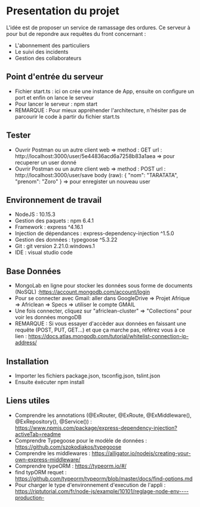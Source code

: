 # Presentation du projet

L'idée est de proposer un service de ramassage des ordures. Ce serveur à pour but de repondre aux requêtes du front concernant :

* L'abonnement des particuliers
* Le suivi des incidents
* Gestion des collaborateurs

## Point d'entrée du serveur

* Fichier start.ts : ici on crée une instance de App, ensuite on configure un port et enfin on lance le serveur
* Pour lancer le serveur : npm start
* REMARQUE : Pour mieux appréhender l'architecture, n'hésiter pas de parcourir le code à partir du fichier start.ts

## Tester

* Ouvrir Postman ou un autre client web => method : GET url : http://localhost:3000/user/5e44836acd6a7258b83a1aea => pour recuperer un user donné
* Ouvrir Postman ou un autre client web => method : POST url : http://localhost:3000/user/save body (raw): {
	"nom": "TARATATA",
	"prenom": "Zoro"
    }  => pour enregister un nouveau user 

## Environnement de travail

* NodeJS : 10.15.3
* Gestion des paquets : npm 6.4.1
* Framework : express ^4.16.1
* Injection de dépendances : express-dependency-injection ^1.5.0
* Gestion des données : typegoose ^5.3.22
* Git : git version 2.21.0.windows.1
* IDE : visual studio code

## Base Données

* MongoLab en ligne pour stocker les données sous forme de documents (NoSQL) :https://account.mongodb.com/account/login
* Pour se connecter avec Gmail: aller dans GoogleDrive => Projet Afrique => Africlean => Specs => utiliser le compte GMAIL
* Une fois connecter, cliquez sur "africlean-cluster" => "Collections" pour voir les données mongoDB
* REMARQUE : Si vous essayer d'accèder aux données en faissant une requête (POST, PUT, GET...) et que ça marche pas, référez vous à ce lien : https://docs.atlas.mongodb.com/tutorial/whitelist-connection-ip-address/

## Installation

* Importer les fichiers package.json, tsconfig.json, tslint.json
* Ensuite éxécuter npm install 

## Liens utiles

* Comprendre les annotations (@ExRouter, @ExRoute, @ExMiddleware(), @ExRepository(), @Service()) : https://www.npmjs.com/package/express-dependency-injection?activeTab=readme
* Comprendre Typegoose pour le modèle de données  : https://github.com/szokodiakos/typegoose
* Comprendre les middlewares : https://alligator.io/nodejs/creating-your-own-express-middleware/
* Comprendre typeORM : https://typeorm.io/#/
* find typORM requet : https://github.com/typeorm/typeorm/blob/master/docs/find-options.md
* Pour charger le type d'environnement d'execution de l'appli : https://riptutorial.com/fr/node-js/example/10101/reglage-node-env----production-
